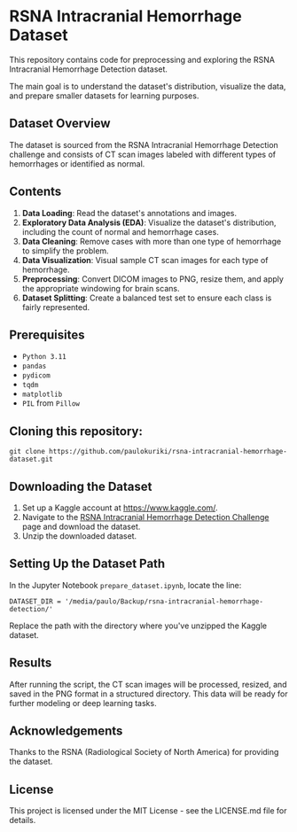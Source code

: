 # RSNA Intracranial Hemorrhage Dataset

This repository contains code for preprocessing and exploring the RSNA Intracranial Hemorrhage Detection dataset. 

The main goal is to understand the dataset's distribution, visualize the data, and prepare smaller datasets for learning purposes.

## Dataset Overview

The dataset is sourced from the RSNA Intracranial Hemorrhage Detection challenge and consists of CT scan images labeled with different types of hemorrhages or identified as normal.

## Contents

1. **Data Loading**: Read the dataset's annotations and images.
2. **Exploratory Data Analysis (EDA)**: Visualize the dataset's distribution, including the count of normal and hemorrhage cases.
3. **Data Cleaning**: Remove cases with more than one type of hemorrhage to simplify the problem.
4. **Data Visualization**: Visual sample CT scan images for each type of hemorrhage.
5. **Preprocessing**: Convert DICOM images to PNG, resize them, and apply the appropriate windowing for brain scans.
6. **Dataset Splitting**: Create a balanced test set to ensure each class is fairly represented.

## Prerequisites

- `Python 3.11`
- `pandas`
- `pydicom`
- `tqdm`
- `matplotlib`
- `PIL` from `Pillow`

## Cloning this repository:
`git clone https://github.com/paulokuriki/rsna-intracranial-hemorrhage-dataset.git`

## Downloading the Dataset

1. Set up a Kaggle account at https://www.kaggle.com/.
2. Navigate to the [RSNA Intracranial Hemorrhage Detection Challenge](https://www.kaggle.com/competitions/rsna-intracranial-hemorrhage-detection/data) page and download the dataset.
3. Unzip the downloaded dataset.

## Setting Up the Dataset Path

In the Jupyter Notebook `prepare_dataset.ipynb`, locate the line:

`DATASET_DIR = '/media/paulo/Backup/rsna-intracranial-hemorrhage-detection/'`

Replace the path with the directory where you've unzipped the Kaggle dataset.

## Results
After running the script, the CT scan images will be processed, resized, and saved in the PNG format in a structured directory. This data will be ready for further modeling or deep learning tasks.

## Acknowledgements
Thanks to the RSNA (Radiological Society of North America) for providing the dataset.

## License
This project is licensed under the MIT License - see the LICENSE.md file for details.